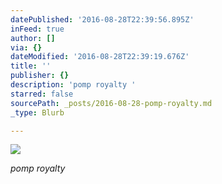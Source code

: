 ```yaml
---
datePublished: '2016-08-28T22:39:56.895Z'
inFeed: true
author: []
via: {}
dateModified: '2016-08-28T22:39:19.676Z'
title: ''
publisher: {}
description: 'pomp royalty '
starred: false
sourcePath: _posts/2016-08-28-pomp-royalty.md
_type: Blurb

---
```

![](https://the-grid-user-content.s3-us-west-2.amazonaws.com/403c387f-87d3-477d-bdbb-af7993ef626d.jpg)

_pomp royalty_